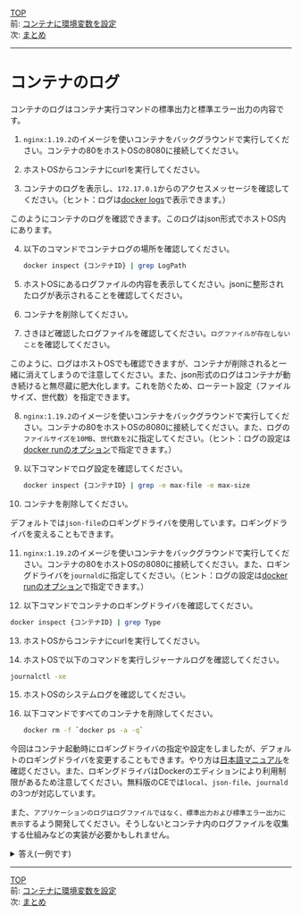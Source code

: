 [TOP](../README.md)   
前: [コンテナに環境変数を設定](./container-env.md)  
次: [まとめ](./container-summary.md)  

---

# コンテナのログ

コンテナのログはコンテナ実行コマンドの標準出力と標準エラー出力の内容です。

1. ``nginx:1.19.2``のイメージを使いコンテナをバックグラウンドで実行してください。コンテナの80をホストOSの8080に接続してください。

2. ホストOSからコンテナにcurlを実行してください。

3. コンテナのログを表示し、``172.17.0.1``からのアクセスメッセージを確認してください。（ヒント：ログは[docker logs](https://docs.docker.jp/engine/reference/commandline/logs.html)で表示できます。）

このようにコンテナのログを確認できます。このログはjson形式でホストOS内にあります。

4. 以下のコマンドでコンテナログの場所を確認してください。
   ``` sh
   docker inspect {コンテナID} | grep LogPath
   ```

5. ホストOSにあるログファイルの内容を表示してください。jsonに整形されたログが表示されることを確認してください。

6. コンテナを削除してください。

7. さきほど確認したログファイルを確認してください。``ログファイルが存在しないこと``を確認してください。

このように、ログはホストOSでも確認できますが、コンテナが削除されると一緒に消えてしまうので注意してください。また、json形式のログはコンテナが動き続けると無尽蔵に肥大化します。これを防ぐため、ローテート設定（ファイルサイズ、世代数）を指定できます。

8. ``nginx:1.19.2``のイメージを使いコンテナをバックグラウンドで実行してください。コンテナの80をホストOSの8080に接続してください。また、ログの``ファイルサイズを10MB``、``世代数を2``に指定してください。（ヒント：ログの設定は[docker runのオプション](https://docs.docker.jp/engine/admin/logging/overview.html?highlight=%E3%83%AD%E3%82%AE%E3%83%B3%E3%82%B0#json)で指定できます。）

9. 以下コマンドでログ設定を確認してください。
   ``` sh
   docker inspect {コンテナID} | grep -e max-file -e max-size
   ```

10. コンテナを削除してください。

デフォルトでは``json-file``のロギングドライバを使用しています。ロギングドライバを変えることもできます。

11. ``nginx:1.19.2``のイメージを使いコンテナをバックグラウンドで実行してください。コンテナの80をホストOSの8080に接続してください。また、ロギングドライバを``journald``に指定してください。（ヒント：ログの設定は[docker runのオプション](https://docs.docker.jp/engine/admin/logging/overview.html?highlight=%E3%83%AD%E3%82%AE%E3%83%B3%E3%82%B0#id1)で指定できます。）

12. 以下コマンドでコンテナのロギングドライバを確認してください。
   ``` sh
   docker inspect {コンテナID} | grep Type
   ```

13. ホストOSからコンテナにcurlを実行してください。

14. ホストOSで以下のコマンドを実行しジャーナルログを確認してください。
   ``` sh
   journalctl -xe
   ```

15. ホストOSのシステムログを確認してください。

16. 以下コマンドですべてのコンテナを削除してください。
    ``` sh
    docker rm -f `docker ps -a -q`
    ```

今回はコンテナ起動時にロギングドライバの指定や設定をしましたが、デフォルトのロギングドライバを変更することもできます。やり方は[日本語マニュアル](https://docs.docker.jp/config/container/logging/configure.html#configure-the-default-logging-driver)を確認ください。また、ロギングドライバはDockerのエディションにより利用制限があるため注意してください。無料版のCEでは``local``、``json-file``、``journald``の3つが対応しています。

また、``アプリケーションのログはログファイルではなく、標準出力および標準エラー出力に表示``するよう開発してください。そうしないとコンテナ内のログファイルを収集する仕組みなどの実装が必要かもしれません。


<details>
<summary>
答え(一例です)
</summary>

1. 以下コマンドを実行する。
```
docker run -d -p 8080:80 nginx:1.19.2 sh -c "nginx && sleep 3600"
```

2. 以下コマンドを実行する。
```
$ curl localhost:8080
<!DOCTYPE html>
<html>
<head>
<title>Welcome to nginx!</title>
<style>
    body {
        width: 35em;
        margin: 0 auto;
        font-family: Tahoma, Verdana, Arial, sans-serif;
    }
</style>
</head>
<body>
<h1>Welcome to nginx!</h1>
<p>If you see this page, the nginx web server is successfully installed and
working. Further configuration is required.</p>

<p>For online documentation and support please refer to
<a href="http://nginx.org/">nginx.org</a>.<br/>
Commercial support is available at
<a href="http://nginx.com/">nginx.com</a>.</p>

<p><em>Thank you for using nginx.</em></p>
</body>
</html>
```

3. 以下コマンドを実行する。
```
$ docker ps
CONTAINER ID   IMAGE          COMMAND                  CREATED          STATUS          PORTS                                   NAMES
50cbf3f73989   nginx:1.19.2   "/docker-entrypoint.…"   3 minutes ago    Up 3 minutes    0.0.0.0:8080->80/tcp, :::8080->80/tcp   busy_rhodes
$ docker logs {docker psで確認したコンテナID}
172.17.0.1 - - [10/Sep/2025:09:45:33 +0000] "GET / HTTP/1.1" 200 612 "-" "curl/8.5.0" "-"
```

4. プラクティスの指示コマンドを実行してください。
5. 4.節で表示されたところまでで以下のように`cat`コマンドを実行してください。
```
$ sudo cat /var/lib/docker/containers/50cbf3f73989ff61041a7bf17572d9bba3994e3cd7184a816a1948a749606192/50cbf3f73989ff61041a7bf17572d9bba3994e3cd7184a816a1948a749606192-json.log
{"log":"172.17.0.1 - - [10/Sep/2025:09:45:33 +0000] \"GET / HTTP/1.1\" 200 612 \"-\" \"curl/8.5.0\" \"-\"\n","stream":"stdout","time":"2025-09-10T09:45:33.995202795Z"}
```

6. 以下コマンドを実行する。
```
$ docker rm -f {docker psで確認したコンテナID}
{docker psで確認したコンテナID}
```

7. 5.節で実施したコマンドを再度実行してください。
```
$ sudo cat /var/lib/docker/containers/50cbf3f73989ff61041a7bf17572d9bba3994e3cd7184a816a1948a749606192/50cbf3f73989ff61041a7bf17572d9bba3994e3cd7184a816a1948a749606192-json.log
cat: /var/lib/docker/containers/50cbf3f73989ff61041a7bf17572d9bba3994e3cd7184a816a1948a749606192/50cbf3f73989ff61041a7bf17572d9bba3994e3cd7184a816a1948a749606192-json.log: No such file or directory
```

8. 以下コマンドを実行する。
```
docker run -d -p 8080:80 --log-opt max-size=10m --log-opt max-file=2 nginx:1.19.2 sh -c "nginx &&
 sleep 3600"
```

9. プラクティスの指示コマンドを実行してください。
10. 以下コマンドを実行する。
```
docker rm -f {docker psで確認したコンテナID}
{docker psで確認したコンテナID}
```

11. 以下コマンドを実行する。
```
docker run -d -p 8080:80 --log-driver=journald nginx:1.19.2 sh -c "nginx && sleep 3600"
```

12. プラクティスの指示コマンドを実行してください。
13. 以下コマンドを実行する。
```
curl localhost:8080
```

14. プラクティスの指示コマンドを実行してください。curlコマンドのログが確認できない場合、以下のコマンドで見られる可能性があります。
```
$ sudo journalctl CONTAINER_ID={docker psで確認したコンテナID}
Sep 11 06:56:08 ip-10-0-10-220.ap-southeast-2.compute.internal 6390404c2fa2[2328]: 172.17.0.1 - - [11/Sep/2025:06:56:08 +0000] "GET / HTTP/>
Sep 11 07:03:39 ip-10-0-10-220.ap-southeast-2.compute.internal 6390404c2fa2[2328]: 172.17.0.1 - - [11/Sep/2025:07:03:39 +0000] "GET / HTTP/>
Sep 11 07:05:59 ip-10-0-10-220.ap-southeast-2.compute.internal 6390404c2fa2[2328]: 172.17.0.1 - - [11/Sep/2025:07:05:59 +0000] "GET / HTTP/>
Sep 11 07:09:20 ip-10-0-10-220.ap-southeast-2.compute.internal 6390404c2fa2[2328]: 172.17.0.1 - - [11/Sep/2025:07:09:20 +0000] "GET / HTTP/>
```

15. 以下コマンドを実行
```
$ sudo less /var/log/syslog
または
$ sudo less /var/log/messages

なお、Amazon Linuxを使っている場合、デフォルトではjournalctlしか入っていません。そのため、以下コマンドで/var/log/messagesをインストールした後に13.節を再度実行してください。
$ sudo yum update
$ sudo yum install rsyslog
```
16. プラクティスの指示コマンドを実行してください。


</details>

---

[TOP](../README.md)   
前: [コンテナに環境変数を設定](./container-env.md)  
次: [まとめ](./container-summary.md)  
